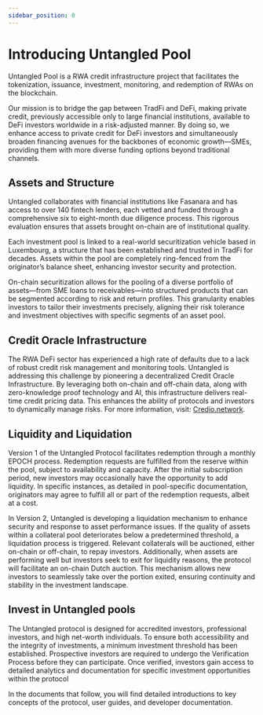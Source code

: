 ```yaml
---
sidebar_position: 0
---
```


# Introducing Untangled Pool 

Untangled Pool is a RWA credit infrastructure project that facilitates the tokenization, issuance, investment, monitoring, and redemption of RWAs on the blockchain. 

Our mission is to bridge the gap between TradFi and DeFi, making private credit, previously accessible only to large financial institutions, available to DeFi investors worldwide in a risk-adjusted manner. By doing so, we enhance access to private credit for DeFi investors and simultaneously broaden financing avenues for the backbones of economic growth—SMEs, providing them with more diverse funding options beyond traditional channels.

## Assets and Structure

Untangled collaborates with financial institutions like Fasanara and has access to over 140 fintech lenders, each vetted and funded through a comprehensive six to eight-month due diligence process. This rigorous evaluation ensures that assets brought on-chain are of institutional quality.

Each investment pool is linked to a real-world securitization vehicle based in Luxembourg, a structure that has been established and trusted in TradFi for decades. Assets within the pool are completely ring-fenced from the originator’s balance sheet, enhancing investor security and protection.

On-chain securitization allows for the pooling of a diverse portfolio of assets—from SME loans to receivables—into structured products that can be segmented according to risk and return profiles. This granularity enables investors to tailor their investments precisely, aligning their risk tolerance and investment objectives with specific segments of an asset pool. 

## Credit Oracle Infrastructure

The RWA DeFi sector has experienced a high rate of defaults due to a lack of robust credit risk management and monitoring tools. Untangled is addressing this challenge by pioneering a decentralized Credit Oracle Infrastructure. By leveraging both on-chain and off-chain data, along with zero-knowledge proof technology and AI, this infrastructure delivers real-time credit pricing data. This enhances the ability of protocols and investors to dynamically manage risks. For more information, visit: [Credio.network](https://credio.network/). 

## Liquidity and Liquidation

Version 1 of the Untangled Protocol facilitates redemption through a monthly EPOCH process. Redemption requests are fulfilled from the reserve within the pool, subject to availability and capacity. After the initial subscription period, new investors may occasionally have the opportunity to add liquidity. In specific instances, as detailed in pool-specific documentation, originators may agree to fulfill all or part of the redemption requests, albeit at a cost.

In Version 2, Untangled is developing a liquidation mechanism to enhance security and response to asset performance issues. If the quality of assets within a collateral pool deteriorates below a predetermined threshold, a liquidation process is triggered. Relevant collaterals will be auctioned, either on-chain or off-chain, to repay investors. Additionally, when assets are performing well but investors seek to exit for liquidity reasons, the protocol will facilitate an on-chain Dutch auction. This mechanism allows new investors to seamlessly take over the portion exited, ensuring continuity and stability in the investment landscape.

## Invest in Untangled pools 

The Untangled protocol is designed for accredited investors, professional investors, and high net-worth individuals. To ensure both accessibility and the integrity of investments, a minimum investment threshold has been established. Prospective investors are required to undergo the Verification Process before they can participate. Once verified, investors gain access to detailed analytics and documentation for specific investment opportunities within the protocol

In the documents that follow, you will find detailed introductions to key concepts of the protocol, user guides, and developer documentation.

